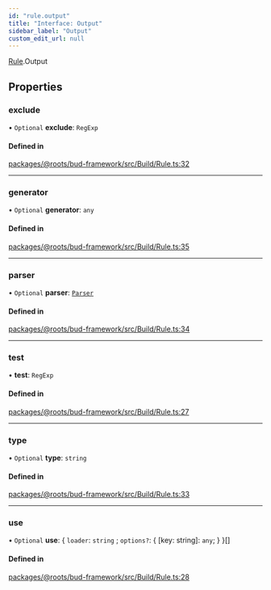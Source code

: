 ```yaml
---
id: "rule.output"
title: "Interface: Output"
sidebar_label: "Output"
custom_edit_url: null
---
```


[Rule](../modules/rule.md).Output

## Properties

### exclude

• `Optional` **exclude**: `RegExp`

#### Defined in

[packages/@roots/bud-framework/src/Build/Rule.ts:32](https://github.com/roots/bud/blob/2fd4ac325/packages/@roots/bud-framework/src/Build/Rule.ts#L32)

___

### generator

• `Optional` **generator**: `any`

#### Defined in

[packages/@roots/bud-framework/src/Build/Rule.ts:35](https://github.com/roots/bud/blob/2fd4ac325/packages/@roots/bud-framework/src/Build/Rule.ts#L35)

___

### parser

• `Optional` **parser**: [`Parser`](../modules/rule.md#parser)

#### Defined in

[packages/@roots/bud-framework/src/Build/Rule.ts:34](https://github.com/roots/bud/blob/2fd4ac325/packages/@roots/bud-framework/src/Build/Rule.ts#L34)

___

### test

• **test**: `RegExp`

#### Defined in

[packages/@roots/bud-framework/src/Build/Rule.ts:27](https://github.com/roots/bud/blob/2fd4ac325/packages/@roots/bud-framework/src/Build/Rule.ts#L27)

___

### type

• `Optional` **type**: `string`

#### Defined in

[packages/@roots/bud-framework/src/Build/Rule.ts:33](https://github.com/roots/bud/blob/2fd4ac325/packages/@roots/bud-framework/src/Build/Rule.ts#L33)

___

### use

• `Optional` **use**: { `loader`: `string` ; `options?`: { [key: string]: `any`;  }  }[]

#### Defined in

[packages/@roots/bud-framework/src/Build/Rule.ts:28](https://github.com/roots/bud/blob/2fd4ac325/packages/@roots/bud-framework/src/Build/Rule.ts#L28)
